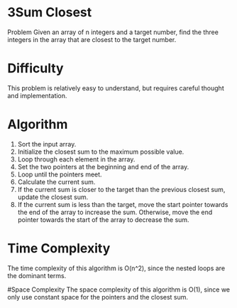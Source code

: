 # 3Sum Closest

Problem
Given an array of n integers and a target number, find the three integers in the array that are closest to the target number.

# Difficulty

This problem is relatively easy to understand, but requires careful thought and implementation.

# Algorithm
1. Sort the input array.
2. Initialize the closest sum to the maximum possible value.
3. Loop through each element in the array.
4. Set the two pointers at the beginning and end of the array.
5. Loop until the pointers meet.
6. Calculate the current sum.
7. If the current sum is closer to the target than the previous closest sum, update the closest sum.
8. If the current sum is less than the target, move the start pointer towards the end of the array to increase the sum. Otherwise, move the end pointer towards the start of the array to decrease the sum.
# Time Complexity

The time complexity of this algorithm is O(n^2), since the nested loops are the dominant terms.

#Space Complexity
The space complexity of this algorithm is O(1), since we only use constant space for the pointers and the closest sum.
